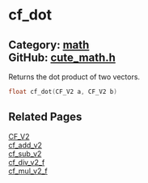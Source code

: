 [//]: # (This file is automatically generated by Cute Framework's docs parser.)
[//]: # (Do not edit this file by hand!)
[//]: # (See: https://github.com/RandyGaul/cute_framework/blob/master/samples/docs_parser.cpp)
[](../header.md ':include')

# cf_dot

Category: [math](/api_reference?id=math)  
GitHub: [cute_math.h](https://github.com/RandyGaul/cute_framework/blob/master/include/cute_math.h)  
---

Returns the dot product of two vectors.

```cpp
float cf_dot(CF_V2 a, CF_V2 b)
```

## Related Pages

[CF_V2](/math/cf_v2.md)  
[cf_add_v2](/math/cf_add_v2.md)  
[cf_sub_v2](/math/cf_sub_v2.md)  
[cf_div_v2_f](/math/cf_div_v2_f.md)  
[cf_mul_v2_f](/math/cf_mul_v2_f.md)  
